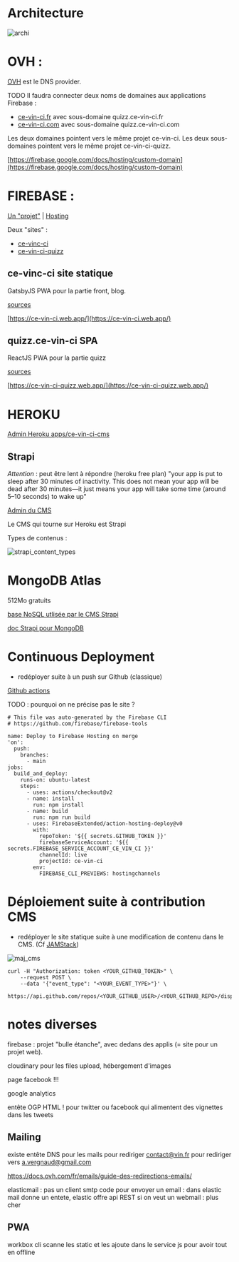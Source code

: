# Architecture

![archi](ce-vin-ci.png?raw=true "Architecture")

# OVH :

[OVH](https://www.ovh.com/manager/#/domain) est le DNS provider.

TODO Il faudra connecter deux noms de domaines aux applications Firebase :
* [ce-vin-ci.fr](https://www.ovh.com/manager/web/#/configuration/domain/ce-vin-ci.fr/information) avec sous-domaine quizz.ce-vin-ci.fr
* [ce-vin-ci.com](https://www.ovh.com/manager/web/#/configuration/domain/ce-vin-ci.com/information) avec sous-domaine quizz.ce-vin-ci.com

Les deux domaines pointent vers le même projet ce-vin-ci. Les deux sous-domaines pointent vers le même projet ce-vin-ci-quizz.

[https://firebase.google.com/docs/hosting/custom-domain](https://firebase.google.com/docs/hosting/custom-domain)

# FIREBASE :

[Un "projet"](https://console.firebase.google.com/project/ce-vin-ci/overview) | [Hosting](https://console.firebase.google.com/project/ce-vin-ci/hosting/sites)

Deux "sites" :
* [ce-vinc-ci](https://console.firebase.google.com/project/ce-vin-ci/hosting/sites/ce-vin-ci)
* [ce-vin-ci-quizz](https://console.firebase.google.com/project/ce-vin-ci/hosting/sites/ce-vin-ci-quizz)

## ce-vinc-ci site statique

GatsbyJS PWA pour la partie front, blog. 

[sources](https://github.com/ce-vin-ci/ce-vin-ci-static)

[https://ce-vin-ci.web.app/](https://ce-vin-ci.web.app/)

## quizz.ce-vin-ci SPA

ReactJS PWA pour la partie quizz

[sources](https://github.com/ce-vin-ci/ce-vin-ci-quizz)

[https://ce-vin-ci-quizz.web.app/](https://ce-vin-ci-quizz.web.app/)

# HEROKU

[Admin Heroku apps/ce-vin-ci-cms](https://dashboard.heroku.com/apps/ce-vin-ci-cms)

## Strapi

*Attention* : peut être lent à répondre (heroku free plan) "your app is put to sleep after 30 minutes of inactivity. This does not mean your app will be dead after 30 minutes—it just means your app will take some time (around 5–10 seconds) to wake up"

[Admin du CMS](https://ce-vin-ci-cms.herokuapp.com/admin/auth/login)

Le CMS qui tourne sur Heroku est Strapi

Types de contenus :

![strapi_content_types](strapi_content_types.png?raw=true "Strapi Content types")

# MongoDB Atlas

512Mo gratuits

[base NoSQL utlisée par le CMS Strapi](https://cloud.mongodb.com/v2/5fd600602e794047d3227878#clusters)

[doc Strapi pour MongoDB](https://strapi.io/documentation/developer-docs/latest/guides/databases.html#mongodb-installation)

# Continuous Deployment 

* redéployer suite à un push sur Github (classique)

[Github actions](https://github.com/ce-vin-ci/ce-vin-ci-quizz/blob/main/.github/workflows/firebase-hosting-merge.yml)

TODO : pourquoi on ne précise pas le site ?

```
# This file was auto-generated by the Firebase CLI
# https://github.com/firebase/firebase-tools 

name: Deploy to Firebase Hosting on merge
'on':
  push:
    branches:
      - main
jobs:
  build_and_deploy:
    runs-on: ubuntu-latest
    steps:
      - uses: actions/checkout@v2
      - name: install
        run: npm install
      - name: build
        run: npm run build
      - uses: FirebaseExtended/action-hosting-deploy@v0
        with:
          repoToken: '${{ secrets.GITHUB_TOKEN }}'
          firebaseServiceAccount: '${{ secrets.FIREBASE_SERVICE_ACCOUNT_CE_VIN_CI }}'
          channelId: live
          projectId: ce-vin-ci
        env:
          FIREBASE_CLI_PREVIEWS: hostingchannels
```

# Déploiement suite à contribution CMS

* redéployer le site statique suite à une modification de contenu dans le CMS. (Cf [JAMStack](https://jamstack.wtf/))

![maj_cms](ce-vin-ci_contrib-cd.png?raw=true "Maj CMS")

```
curl -H "Authorization: token <YOUR_GITHUB_TOKEN>" \
    --request POST \
    --data '{"event_type": "<YOUR_EVENT_TYPE>"}' \
    https://api.github.com/repos/<YOUR_GITHUB_USER>/<YOUR_GITHUB_REPO>/dispatches
```

# notes diverses

firebase : projet "bulle étanche", avec dedans des applis (= site pour un projet web).

cloudinary pour les files upload, hébergement d'images

page facebook !!!

google analytics

entête OGP <head> HTML ! pour twitter ou facebook qui alimentent des vignettes dans les tweets

## Mailing

existe entête DNS pour les mails pour rediriger contact@vin.fr pour rediriger vers a.vergnaud@gmail.com

https://docs.ovh.com/fr/emails/guide-des-redirections-emails/

elasticmail : 
pas un client smtp
code pour envoyer un email : dans elastic mail donne un entete, elastic offre api REST
si on veut un webmail : plus cher

## PWA

workbox cli scanne les static et les ajoute dans le service js pour avoir tout en offline

